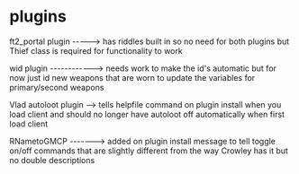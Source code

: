 # plugins

ft2_portal plugin -----> has riddles built in so no need for both plugins but Thief class is required for functionality to work                                           

wid plugin ------------> needs work to make the id's automatic but for now just id new weapons that are worn to update the variables for primary/second weapons           

Vlad autoloot plugin --> tells helpfile command on plugin install when you load client and should no longer have autoloot off automatically when first load client       

RNametoGMCP -------> added on plugin install message to tell toggle on/off commands that are slightly different from the way Crowley has it but no double descriptions
